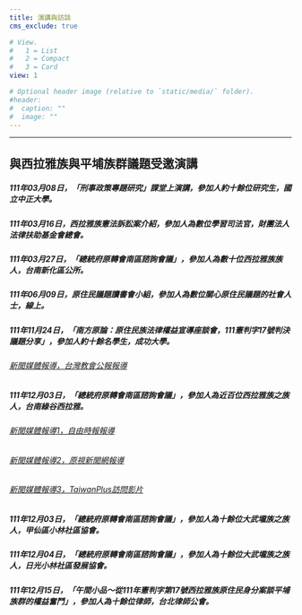 ```yaml
---
title: 演講與訪談
cms_exclude: true

# View.
#   1 = List
#   2 = Compact
#   3 = Card
view: 1

# Optional header image (relative to `static/media/` folder).
#header:
#  caption: ""
#  image: ""
---
```

---

## 與西拉雅族與平埔族群議題受邀演講


##### 111年03月08日，「刑事政策專題研究」課堂上演講，參加人約十餘位研究生，國立中正大學。

##### 111年03月16日，西拉雅族憲法訴訟案介紹，參加人為數位學習司法官，財團法人法律扶助基金會總會。

##### 111年03月27日，「總統府原轉會南區諮詢會議」，參加人為數十位西拉雅族族人，台南新化區公所。

##### 111年06月09日，原住民議題讀書會小組，參加人為數位關心原住民議題的社會人士，線上。

##### 111年11月24日，「南方原論：原住民族法律權益宣導座談會，111憲判字17號判決議題分享」，參加人約十餘名學生，成功大學。

###### [新聞媒體報導，台灣教會公報報導](https://tcnn.org.tw/archives/130930?fbclid=IwAR237TxtHTO2N8qv1BDjJ7SHaNDCPXX-SFYCz-DAlnZJTLXF6-oroFZBuEo)

##### 111年12月03日，「總統府原轉會南區諮詢會議」，參加人為近百位西拉雅族之族人，台南綠谷西拉雅。

###### [新聞媒體報導1，自由時報報導](https://news.ltn.com.tw/news/life/breakingnews/4143715?utm_medium=R&utm_campaign=SHARE&utm_source=FACEBOOK&fbclid=IwAR2nxTnf8glx4wpqxMdu-ap0y_ePSphSY-rT-tJ7ha_a_osKyJ8dA-yDsbA)
###### [新聞媒體報導2，原視新聞網報導](https://news.ipcf.org.tw/60430?fbclid=IwAR2_OELx_ubUpkgLA1YzOShCaj3uNSWDFJJIJZ8uMuS-qX9KE9EVYn8p_kc)
###### [新聞媒體報導3，TaiwanPlus訪問影片](https://www.youtube.com/watch?v=W957C2Ksd28&ab_channel=TaiwanPlusNews)


##### 111年12月03日，「總統府原轉會南區諮詢會議」，參加人為十餘位大武壠族之族人，甲仙區小林社區協會。

##### 111年12月04日，「總統府原轉會南區諮詢會議」，參加人為十餘位大武壠族之族人，日光小林社區發展協會。

##### 111年12月15日，「午間小品～從111年憲判字第17號西拉雅族原住民身分案談平埔族群的權益奮鬥」，參加人為十餘位律師，台北律師公會。



